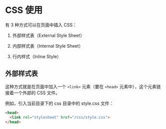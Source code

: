 # CSS 使用

有 3 种方式可以在页面中插入 CSS：

1. 外部样式表（External Style Sheet）

2. 内部样式表（Internal Style Sheet）

3. 行内样式（Inline Style）

## 外部样式表

这种方式就是在页面中加入一个 `<link>` 元素（要在 `<head>` 元素中），这个元素链接着一个外部的 CSS 文件。

例如，引入当前目录下的 css 目录中的 style.css 文件：
```html
<head>
  <link rel="stylesheet" href="/css/style.css">
</head>
```